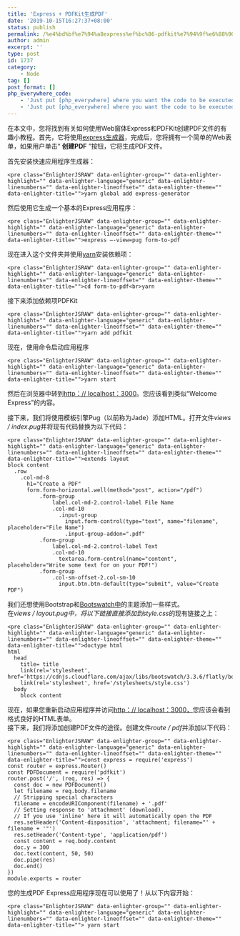```yaml
---
title: 'Express + PDFKit生成PDF'
date: '2019-10-15T16:27:37+08:00'
status: publish
permalink: /%e4%bd%bf%e7%94%a8express%ef%bc%86-pdfkit%e7%94%9f%e6%88%90pdf
author: admin
excerpt: ''
type: post
id: 1737
category:
    - Node
tag: []
post_format: []
php_everywhere_code:
    - 'Just put [php_everywhere] where you want the code to be executed.'
    - 'Just put [php_everywhere] where you want the code to be executed.'
---
```

在本文中，您将找到有关如何使用Web窗体Express和PDFKit创建PDF文件的有趣小教程。首先，它将使用[express生成器](https://expressjs.com/en/starter/generator.html)，完成后，您将拥有一个简单的Web表单，如果用户单击“ **创建PDF** ”按钮，它将生成PDF文件。

 首先安装快速应用程序生成器：

```
<pre class="EnlighterJSRAW" data-enlighter-group="" data-enlighter-highlight="" data-enlighter-language="generic" data-enlighter-linenumbers="" data-enlighter-lineoffset="" data-enlighter-theme="" data-enlighter-title="">yarn global add express-generator
```

 然后使用它生成一个基本的Express应用程序：

```
<pre class="EnlighterJSRAW" data-enlighter-group="" data-enlighter-highlight="" data-enlighter-language="generic" data-enlighter-linenumbers="" data-enlighter-lineoffset="" data-enlighter-theme="" data-enlighter-title="">express —-view=pug form-to-pdf
```

现在进入这个文件夹并使用[yarn](https://github.com/yarnpkg/yarn)安装依赖项：

```
<pre class="EnlighterJSRAW" data-enlighter-group="" data-enlighter-highlight="" data-enlighter-language="generic" data-enlighter-linenumbers="" data-enlighter-lineoffset="" data-enlighter-theme="" data-enlighter-title="">cd form-to-pdf<br>yarn
```

接下来添加依赖项PDFKit

```
<pre class="EnlighterJSRAW" data-enlighter-group="" data-enlighter-highlight="" data-enlighter-language="generic" data-enlighter-linenumbers="" data-enlighter-lineoffset="" data-enlighter-theme="" data-enlighter-title="">yarn add pdfkit
```

现在，使用命令启动应用程序

```
<pre class="EnlighterJSRAW" data-enlighter-group="" data-enlighter-highlight="" data-enlighter-language="generic" data-enlighter-linenumbers="" data-enlighter-lineoffset="" data-enlighter-theme="" data-enlighter-title="">yarn start
```

然后在浏览器中转到[http：// localhost：3000](http://localhost:3000/)。您应该看到类似“Welcome Express”的内容。

接下来，我们将使用模板引擎Pug（以前称为Jade）添加HTML。打开文件*views / index.pug*并将现有代码替换为以下代码：

```
<pre class="EnlighterJSRAW" data-enlighter-group="" data-enlighter-highlight="" data-enlighter-language="generic" data-enlighter-linenumbers="" data-enlighter-lineoffset="" data-enlighter-theme="" data-enlighter-title="">extends layout
block content
  .row
    .col-md-8
      h1="Create a PDF"
      form.form-horizontal.well(method="post", action="/pdf")
          .form-group
              label.col-md-2.control-label File Name
              .col-md-10
                .input-group
                  input.form-control(type="text", name="filename", placeholder="File Name")
                  .input-group-addon=".pdf"
          .form-group
              label.col-md-2.control-label Text
              .col-md-10
                textarea.form-control(name="content", placeholder="Write some text for on your PDF!")
          .form-group
              .col-sm-offset-2.col-sm-10
                input.btn.btn-default(type="submit", value="Create PDF")
```

我们还想使用Bootstrap和[Bootswatch中](http://bootswatch.com/)的主题添加一些样式。  
在*views / layout.pug中，*将以下链接直接添加到*style.css*的现有链接之上：

```
<pre class="EnlighterJSRAW" data-enlighter-group="" data-enlighter-highlight="" data-enlighter-language="generic" data-enlighter-linenumbers="" data-enlighter-lineoffset="" data-enlighter-theme="" data-enlighter-title="">doctype html
html
  head
    title= title
    link(rel='stylesheet', href='https://cdnjs.cloudflare.com/ajax/libs/bootswatch/3.3.6/flatly/bootstrap.min.css')
    link(rel='stylesheet', href='/stylesheets/style.css')
  body
    block content
```

现在，如果您重新启动应用程序并访问[http：// localhost：3000，](http://localhost:3000/)您应该会看到格式良好的HTML表单。  
接下来，我们将添加创建PDF文件的途径。创建文件*route / pdf*并添加以下代码：

```
<pre class="EnlighterJSRAW" data-enlighter-group="" data-enlighter-highlight="" data-enlighter-language="generic" data-enlighter-linenumbers="" data-enlighter-lineoffset="" data-enlighter-theme="" data-enlighter-title="">const express = require('express')
const router = express.Router()
const PDFDocument = require('pdfkit')
router.post('/', (req, res) => {
  const doc = new PDFDocument()
  let filename = req.body.filename
  // Stripping special characters
  filename = encodeURIComponent(filename) + '.pdf'
  // Setting response to 'attachment' (download).
  // If you use 'inline' here it will automatically open the PDF
  res.setHeader('Content-disposition', 'attachment; filename="' + filename + '"')
  res.setHeader('Content-type', 'application/pdf')
  const content = req.body.content
  doc.y = 300
  doc.text(content, 50, 50)
  doc.pipe(res)
  doc.end()
})
module.exports = router
```

您的生成PDF Express应用程序现在可以使用了！从以下内容开始：

```
<pre class="EnlighterJSRAW" data-enlighter-group="" data-enlighter-highlight="" data-enlighter-language="generic" data-enlighter-linenumbers="" data-enlighter-lineoffset="" data-enlighter-theme="" data-enlighter-title=""> yarn start 
```